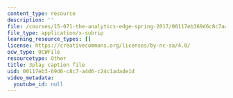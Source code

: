 ```yaml
---
content_type: resource
description: ''
file: /courses/15-071-the-analytics-edge-spring-2017/00117eb369d6c8c7a4d6c24c1adade1d_AlDhA-NY5IA.srt
file_type: application/x-subrip
learning_resource_types: []
license: https://creativecommons.org/licenses/by-nc-sa/4.0/
ocw_type: OCWFile
resourcetype: Other
title: 3play caption file
uid: 00117eb3-69d6-c8c7-a4d6-c24c1adade1d
video_metadata:
  youtube_id: null
---
```

